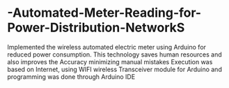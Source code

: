 # -Automated-Meter-Reading-for-Power-Distribution-NetworkS

Implemented the wireless automated electric meter using Arduino for reduced power consumption. This technology saves human resources and also improves the Accuracy minimizing manual mistakes
Execution was based on Internet, using WIFI wireless Transceiver module for Arduino and programming was done through Arduino IDE
